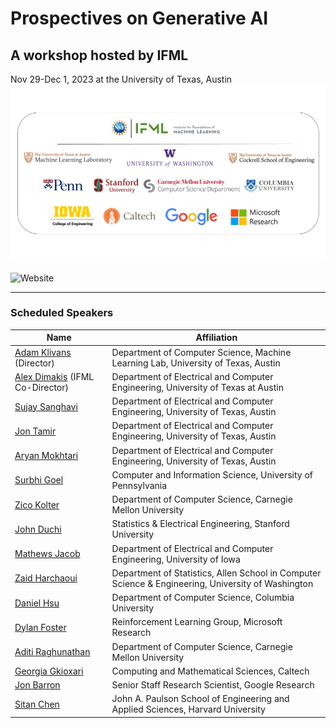 # Prospectives on Generative AI
## A workshop hosted by IFML
Nov 29-Dec 1, 2023 at the University of Texas, Austin 
![Participants](assets/img/GenAIWorkshopParticipants.png)

![Website](assets/img/eventbrite-website.png)


---

### Scheduled Speakers
| Name | Affiliation |
| --- | --- |
| [Adam Klivans](https://www.cs.utexas.edu/people/faculty-researchers/adam-klivans) (Director) | Department of Computer Science, Machine Learning Lab, University of Texas, Austin |
| [Alex Dimakis](https://users.ece.utexas.edu/~dimakis/) (IFML Co-Director) | Department of Electrical and Computer Engineering, University of Texas at Austin |
| [Sujay Sanghavi](https://www.ece.utexas.edu/people/faculty/sujay-sanghavi) | Department of Electrical and Computer Engineering, University of Texas, Austin |
| [Jon Tamir](https://users.ece.utexas.edu/~jtamir/) | Department of Electrical and Computer Engineering, University of Texas, Austin |
| [Aryan Mokhtari](https://sites.utexas.edu/mokhtari/) | Department of Electrical and Computer Engineering, University of Texas, Austin |
| [Surbhi Goel](https://www.surbhigoel.com/) | Computer and Information Science, University of Pennsylvania |
| [Zico Kolter](https://zicokolter.com/) | Department of Computer Science, Carnegie Mellon University |
| [John Duchi](https://profiles.stanford.edu/john-duchi?releaseVersion=9.9.1) | Statistics & Electrical Engineering, Stanford University |
| [Mathews Jacob](https://engineering.uiowa.edu/people/mathews-jacob) | Department of Electrical and Computer Engineering, University of Iowa |
| [Zaid Harchaoui](https://faculty.washington.edu/zaid/) | Department of Statistics, Allen School in Computer Science & Engineering, University of Washington |
| [Daniel Hsu](https://www.cs.columbia.edu/~djhsu/) | Department of Computer Science, Columbia University |
| [Dylan Foster](https://dylanfoster.net/) | Reinforcement Learning Group, Microsoft Research |
| [Aditi Raghunathan](https://www.cs.cmu.edu/~aditirag/) | Department of Computer Science, Carnegie Mellon University |
| [Georgia Gkioxari](https://gkioxari.github.io/) | Computing and Mathematical Sciences, Caltech |
| [Jon Barron](https://jonbarron.info/) | Senior Staff Research Scientist, Google Research |
| [Sitan Chen](https://sitanchen.com/) | John A. Paulson School of Engineering and Applied Sciences, Harvard University |

